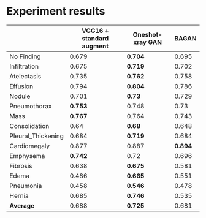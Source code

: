 

# Experiment results


|  | VGG16 + standard augment | Oneshot-xray GAN | BAGAN |
|--|--|--|--|
| No Finding | 0.679 | **0.704** | 0.695 |
| Infiltration | 0.675 | **0.719** | 0.702 |
| Atelectasis | 0.735 | **0.762** | 0.758 |
| Effusion | 0.794 | **0.804** | 0.786 |
| Nodule | 0.701 | **0.73** | 0.729 |
| Pneumothorax | **0.753** | 0.748 | 0.73 |
| Mass | **0.767** | 0.764 | 0.743 |
| Consolidation | 0.64 | **0.68** | 0.648 |
| Pleural_Thickening | 0.684 | **0.719** | 0.684 |
| Cardiomegaly | 0.877 | 0.887 | **0.894** |
| Emphysema | **0.742** | 0.72 | 0.696 |
| Fibrosis | 0.638 | **0.675** | 0.581 |
| Edema | 0.486 | **0.665** | 0.551 |
| Pneumonia | 0.458 | **0.546** | 0.478 |
| Hernia | 0.685 | **0.746** | 0.535 |
| **Average** | 0.688 | **0.725** | 0.681 |